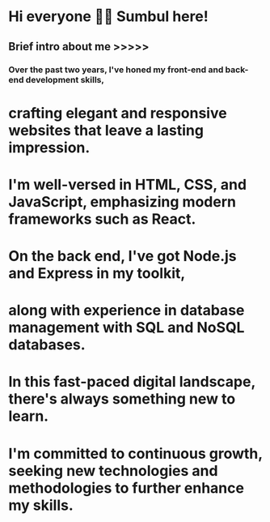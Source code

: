 

# Hi everyone 🙋‍♀️ Sumbul here!

## Brief intro about me >>>>>

### Over the past two years, I've honed my front-end and back-end development skills,
# crafting elegant and responsive websites that leave a lasting impression.

# I'm well-versed in HTML, CSS, and JavaScript, emphasizing modern frameworks such as React. 
# On the back end, I've got Node.js and Express in my toolkit,
# along with experience in database management with SQL and NoSQL databases.

# In this fast-paced digital landscape, there's always something new to learn.
# I'm committed to continuous growth, seeking new technologies and methodologies to further enhance my skills.




